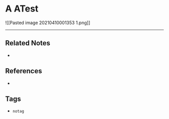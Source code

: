 # A ATest
![[Pasted image 20210410001353 1.png]]

---
## Related Notes
- 

## References
- 

## Tags
- `notag`